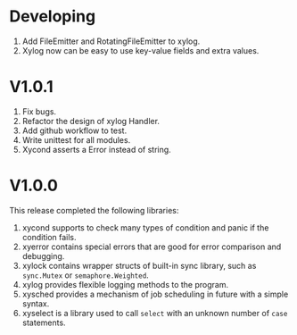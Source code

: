 # Developing

1.  Add FileEmitter and RotatingFileEmitter to xylog.
2.  Xylog now can be easy to use key-value fields and extra values.

# V1.0.1

1.  Fix bugs.
2.  Refactor the design of xylog Handler.
3.  Add github workflow to test.
4.  Write unittest for all modules.
5.  Xycond asserts a Error instead of string.

# V1.0.0

This release completed the following libraries:

1. xycond supports to check many types of condition and panic if the condition
fails.
2. xyerror contains special errors that are good for error comparison and
debugging.
3. xylock contains wrapper structs of built-in sync library, such as
`sync.Mutex` or `semaphore.Weighted`.
4. xylog provides flexible logging methods to the program.
5. xysched provides a mechanism of job scheduling in future with a simple
syntax.
6. xyselect is a library used to call `select` with an unknown number of `case`
statements.
